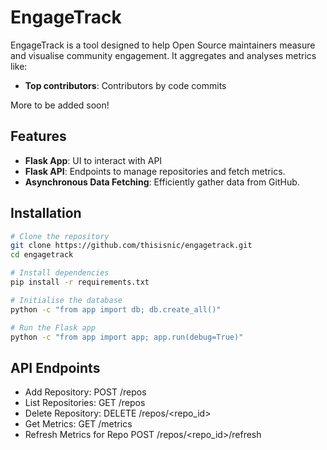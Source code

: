 # EngageTrack

EngageTrack is a tool designed to help Open Source maintainers measure and visualise community engagement. It aggregates and analyses metrics like:

- **Top contributors**: Contributors by code commits

More to be added soon!

## Features

- **Flask App**: UI to interact with API
- **Flask API**: Endpoints to manage repositories and fetch metrics.
- **Asynchronous Data Fetching**: Efficiently gather data from GitHub.

## Installation

```bash
# Clone the repository
git clone https://github.com/thisisnic/engagetrack.git
cd engagetrack

# Install dependencies
pip install -r requirements.txt

# Initialise the database
python -c "from app import db; db.create_all()"

# Run the Flask app
python -c "from app import app; app.run(debug=True)"
```

## API Endpoints

* Add Repository: POST /repos
* List Repositories: GET /repos
* Delete Repository: DELETE /repos/<repo_id>
* Get Metrics: GET /metrics
* Refresh Metrics for Repo POST	/repos/<repo_id>/refresh	
